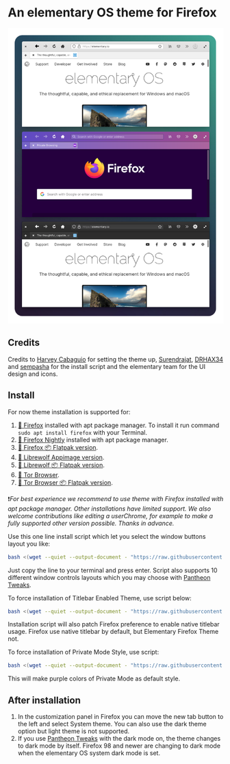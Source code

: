 # An elementary OS theme for Firefox
![Screenshot](theme.png)

## Credits

Credits to [Harvey Cabaguio](https://github.com/harveycabaguio/firefox-elementary-theme) for setting the theme up, [Surendrajat](https://github.com/Surendrajat), [DRHAX34](https://github.com/DRHAX34) and [sempasha](https://github.com/sempasha) for the install script and the elementary team for the UI design and icons.

## Install

For now theme installation is supported for:

1. [🦊 Firefox](https://www.mozilla.org/en-US/firefox/new/) installed with apt package manager.
   To install it run command `sudo apt install firefox` with your Terminal.
2. [🦊 Firefox Nightly](https://www.mozilla.org/en-US/firefox/channel/desktop/#nightly)
   installed with apt package manager.
3. [🦊 Firefox 📦 Flatpak version](https://flathub.org/apps/details/org.mozilla.firefox).
4. [🐺 Librewolf Appimage version](https://librewolf.net/installation/linux/).
5. [🐺 Librewolf 📦 Flatpak version](https://flathub.org/apps/details/io.gitlab.librewolf-community).
6. [🧅 Tor Browser](https://community.torproject.org/onion-services/setup/install/).
7. [🧅 Tor Browser 📦 Flatpak version](https://flathub.org/apps/details/com.github.micahflee.torbrowser-launcher).

❗*For best experience we recommend to use theme with Firefox installed with apt package manager.*
*Other installations have limited support. We also welcome contributions like editing a userChrome,*
*for example to make a fully supported other version possible. Thanks in advance.*

Use this one line install script which let you select the window buttons layout you like:

```bash
bash <(wget --quiet --output-document - "https://raw.githubusercontent.com/Zonnev/elementaryos-firefox-theme/elementaryos-firefox-theme/install.sh")
```

Just copy the line to your terminal and press enter.
Script also supports 10 different window controls layouts which you may choose with
[Pantheon Tweaks](https://github.com/pantheon-tweaks/pantheon-tweaks/).

To force installation of Titlebar Enabled Theme, use script below:

```bash
bash <(wget --quiet --output-document - "https://raw.githubusercontent.com/Zonnev/elementaryos-firefox-theme/elementaryos-firefox-theme/install.sh") --native-titlebar yes
```

Installation script will also patch Firefox preference to enable native titlebar usage.
Firefox use native titlebar by default, but Elementary Firefox Theme not.

To force installation of Private Mode Style, use script:

```bash
bash <(wget --quiet --output-document - "https://raw.githubusercontent.com/Zonnev/elementaryos-firefox-theme/elementaryos-firefox-theme/install.sh") --private-mode-style
```

This will make purple colors of Private Mode as default style.

## After installation

1. In the customization panel in Firefox you can move the new tab button to the left and select System theme. You can also use the dark theme option but light theme is not supported.
2. If you use [Pantheon Tweaks](https://github.com/pantheon-tweaks/pantheon-tweaks/) with the dark mode on, the theme changes to dark mode by itself. Firefox 98 and newer are changing to dark mode when the elementary OS system dark mode is set.
